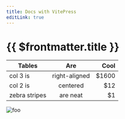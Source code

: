 ```yaml
---
title: Docs with VitePress
editLink: true
---
```


# {{ $frontmatter.title }}



| Tables        | Are           | Cool  |
| ------------- |:-------------:| -----:|
| col 3 is      | right-aligned | $1600 |
| col 2 is      | centered      |   $12 |
| zebra stripes | are neat      |    $1 |


![foo](/images/foo.png)